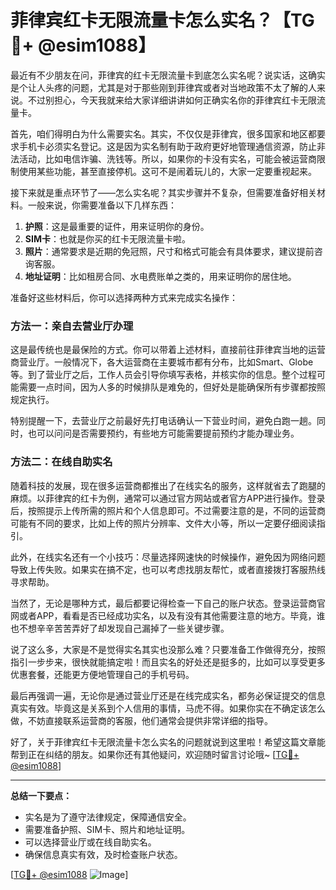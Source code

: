 # 菲律宾红卡无限流量卡怎么实名？【TG💪+ @esim1088】

最近有不少朋友在问，菲律宾的红卡无限流量卡到底怎么实名呢？说实话，这确实是个让人头疼的问题，尤其是对于那些刚到菲律宾或者对当地政策不太了解的人来说。不过别担心，今天我就来给大家详细讲讲如何正确实名你的菲律宾红卡无限流量卡。

首先，咱们得明白为什么需要实名。其实，不仅仅是菲律宾，很多国家和地区都要求手机卡必须实名登记。这是因为实名制有助于政府更好地管理通信资源，防止非法活动，比如电信诈骗、洗钱等。所以，如果你的卡没有实名，可能会被运营商限制使用某些功能，甚至直接停机。这可不是闹着玩儿的，大家一定要重视起来。

接下来就是重点环节了——怎么实名呢？其实步骤并不复杂，但需要准备好相关材料。一般来说，你需要准备以下几样东西：

1. **护照**：这是最重要的证件，用来证明你的身份。
2. **SIM卡**：也就是你买的红卡无限流量卡啦。
3. **照片**：通常要求是近期的免冠照，尺寸和格式可能会有具体要求，建议提前咨询客服。
4. **地址证明**：比如租房合同、水电费账单之类的，用来证明你的居住地。

准备好这些材料后，你可以选择两种方式来完成实名操作：

### 方法一：亲自去营业厅办理

这是最传统也是最保险的方式。你可以带着上述材料，直接前往菲律宾当地的运营商营业厅。一般情况下，各大运营商在主要城市都有分布，比如Smart、Globe等。到了营业厅之后，工作人员会引导你填写表格，并核实你的信息。整个过程可能需要一点时间，因为人多的时候排队是难免的，但好处是能确保所有步骤都按照规定执行。

特别提醒一下，去营业厅之前最好先打电话确认一下营业时间，避免白跑一趟。同时，也可以问问是否需要预约，有些地方可能需要提前预约才能办理业务。

### 方法二：在线自助实名

随着科技的发展，现在很多运营商都推出了在线实名的服务，这样就省去了跑腿的麻烦。以菲律宾的红卡为例，通常可以通过官方网站或者官方APP进行操作。登录后，按照提示上传所需的照片和个人信息即可。不过需要注意的是，不同的运营商可能有不同的要求，比如上传的照片分辨率、文件大小等，所以一定要仔细阅读指引。

此外，在线实名还有一个小技巧：尽量选择网速快的时候操作，避免因为网络问题导致上传失败。如果实在搞不定，也可以考虑找朋友帮忙，或者直接拨打客服热线寻求帮助。

当然了，无论是哪种方式，最后都要记得检查一下自己的账户状态。登录运营商官网或者APP，看看是否已经成功实名，以及有没有其他需要注意的地方。毕竟，谁也不想辛辛苦苦弄好了却发现自己漏掉了一些关键步骤。

说了这么多，大家是不是觉得实名其实也没那么难？只要准备工作做得充分，按照指引一步步来，很快就能搞定啦！而且实名的好处还是挺多的，比如可以享受更多优惠套餐，还能更方便地管理自己的手机号码。

最后再强调一遍，无论你是通过营业厅还是在线完成实名，都务必保证提交的信息真实有效。毕竟这是关系到个人信用的事情，马虎不得。如果你实在不确定该怎么做，不妨直接联系运营商的客服，他们通常会提供非常详细的指导。

好了，关于菲律宾红卡无限流量卡怎么实名的问题就说到这里啦！希望这篇文章能帮到正在纠结的朋友。如果你还有其他疑问，欢迎随时留言讨论哦~ [[TG💪+ @esim1088](https://t.me/s/esim1088)]

---

**总结一下要点：**

- 实名是为了遵守法律规定，保障通信安全。
- 需要准备护照、SIM卡、照片和地址证明。
- 可以选择营业厅或在线自助实名。
- 确保信息真实有效，及时检查账户状态。

[[TG💪+ @esim1088](https://t.me/s/esim1088) ![Image](https://i.postimg.cc/4NQfJmqS/Snipaste-2025-05-13-00-14-12.png)]
